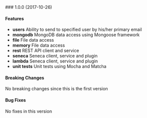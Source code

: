<a name="1.0.0"></a> ### 1.0.0 (2017-10-26)

#### Features
* **users** Ability to send to specified user by his/her primary email
* **mongodb** MongoDB data access using Mongoose framework
* **file** File data access 
* **memory** File data access 
* **rest** REST API client and service
* **seneca** Seneca client, service and plugin
* **lambda** Seneca client, service and plugin
* **unit tests** Unit tests using Mocha and Matcha

#### Breaking Changes
No breaking changes since this is the first version

#### Bug Fixes
No fixes in this version

